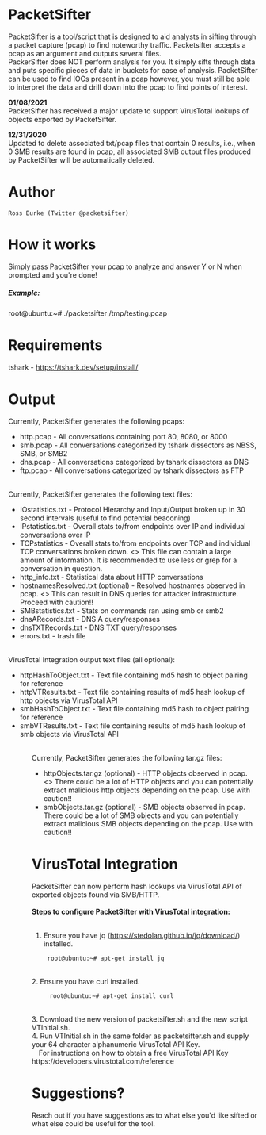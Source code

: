 # PacketSifter

PacketSifter is a tool/script that is designed to aid analysts in sifting through a packet capture (pcap) to find noteworthy traffic. Packetsifter accepts a pcap as an argument and outputs several files.<br>
PackerSifter does NOT perform analysis for you. It simply sifts through data and puts specific pieces of data in buckets for ease of analysis. PacketSifter can be used to find IOCs present in a pcap however, you must still be able to interpret the data and drill down into the pcap to find points of interest.

<b>01/08/2021</b><br>
PacketSifter has received a major update to support VirusTotal lookups of objects exported by PacketSifter.

<b>12/31/2020</b><br>
Updated to delete associated txt/pcap files that contain 0 results, i.e., when 0 SMB results are found in pcap, all associated SMB output files produced by PacketSifter will be automatically deleted.


# Author
    Ross Burke (Twitter @packetsifter)


# How it works
Simply pass PacketSifter your pcap to analyze and answer Y or N when prompted and you're done!

<h5>Example:</h5> 

  root@ubuntu:~# ./packetsifter /tmp/testing.pcap

# Requirements
  tshark - https://tshark.dev/setup/install/
# Output 
Currently, PacketSifter generates the following pcaps:<br>
   <ul>
  <li>http.pcap - All conversations containing port 80, 8080, or 8000</li>
  <li>smb.pcap - All conversations categorized by tshark dissectors as NBSS, SMB, or SMB2 </li>
  <li>dns.pcap - All conversations categorized by tshark dissectors as DNS</li>
  <li>ftp.pcap - All conversations categorized by tshark dissectors as FTP</li>
</ul> 
<br>
Currently, PacketSifter generates the following text files:
   <ul>
  <li>IOstatistics.txt - Protocol Hierarchy and Input/Output broken up in 30 second intervals (useful to find potential beaconing)</li>
  <li>IPstatistics.txt - Overall stats to/from endpoints over IP and individual conversations over IP </li>
  <li>TCPstatistics - Overall stats to/from endpoints over TCP and individual TCP conversations broken down. <<Warning>> This file can contain a large amount of information. It is recommended to use less or grep for a conversation in question.</li>
  <li>http_info.txt - Statistical data about HTTP conversations</li>
  <li>hostnamesResolved.txt (optional) - Resolved hostnames observed in pcap. <<Warning>> This can result in DNS queries for attacker infrastructure. Proceed with caution!!
  <li>SMBstatistics.txt - Stats on commands ran using smb or smb2 </li>
  <li>dnsARecords.txt - DNS A query/responses </li>
  <li>dnsTXTRecords.txt - DNS TXT query/responses </li>
  <li>errors.txt - trash file </li> 
</ul>
<br>
VirusTotal Integration output text files (all optional):
    <ul>
        <li>httpHashToObject.txt - Text file containing md5 hash to object pairing for reference </li>
        <li>httpVTResults.txt - Text file containing results of md5 hash lookup of http objects via VirusTotal API </li>
        <li>smbHashToObject.txt - Text file containing md5 hash to object pairing for reference </li>
        <li>smbVTResults.txt - Text file containing results of md5 hash lookup of smb objects via VirusTotal API </li>
    <ul><br>
Currently, PacketSifter generates the following tar.gz files:
<ul>
<li>httpObjects.tar.gz (optional) - HTTP objects observed in pcap. <<Warning>> There could be a lot of HTTP objects and you can potentially extract malicious http objects depending on the pcap. Use with caution!! </li>
<li>smbObjects.tar.gz (optional) - SMB objects observed in pcap. There could be a lot of SMB objects and you can potentially extract malicious SMB objects depending on the pcap. Use with caution!! </li>
</ul>

# VirusTotal Integration
PacketSifter can now perform hash lookups via VirusTotal API of exported objects found via SMB/HTTP.<br>
<br>
<b>Steps to configure PacketSifter with VirusTotal integration:</b><br>
<br>
1. Ensure you have jq (https://stedolan.github.io/jq/download/) installed.<br>

        root@ubuntu:~# apt-get install jq
<br>
2. Ensure you have curl installed.<br>

         root@ubuntu:~# apt-get install curl
<br>
3. Download the new version of packetsifter.sh and the new script VTInitial.sh.<br>
4. Run VTInitial.sh in the same folder as packetsifter.sh and supply your 64 character alphanumeric VirusTotal API Key.<br>
        &emsp;For instructions on how to obtain a free VirusTotal API Key https://developers.virustotal.com/reference <br>

        



# Suggestions?
Reach out if you have suggestions as to what else you'd like sifted or what else could be useful for the tool.
